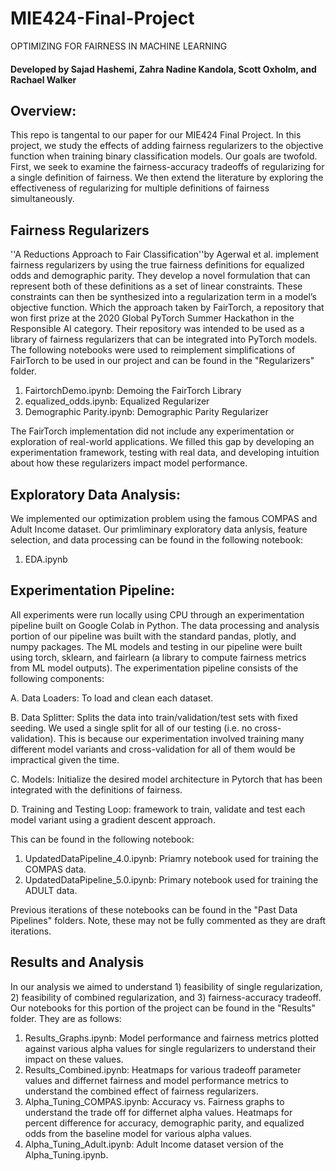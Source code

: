 # MIE424-Final-Project
OPTIMIZING FOR FAIRNESS IN MACHINE LEARNING

#### Developed by Sajad Hashemi, Zahra Nadine Kandola, Scott Oxholm, and Rachael Walker

## Overview:
This repo is tangental to our paper for our MIE424 Final Project. In this project, we study the effects of adding fairness regularizers to the objective function when training binary classification models. Our goals are twofold. First, we seek to examine the fairness-accuracy tradeoffs of regularizing for a single definition of fairness. We then extend the literature by exploring the effectiveness  of regularizing for multiple definitions of fairness simultaneously. 

## Fairness Regularizers
''A Reductions Approach to Fair Classification''by Agerwal et al. implement fairness regularizers by using the true fairness definitions for equalized odds and demographic parity. They develop a novel formulation that can represent both of these definitions as a set of linear constraints. These constraints can then be synthesized into a regularization term in a model’s objective function. Which the approach taken by FairTorch, a repository that won first prize at the 2020 Global PyTorch Summer Hackathon in the Responsible AI category.  Their repository was intended to be used as a library of fairness regularizers that can be integrated into PyTorch models. The following notebooks were used to reimplement simplifications of FairTorch to be used in our project and can be found in the "Regularizers" folder. 

1. FairtorchDemo.ipynb: Demoing the FairTorch Library
2. equalized_odds.ipynb: Equalized Regularizer
3. Demographic Parity.ipynb: Demographic Parity Regularizer



The FairTorch implementation did not include any experimentation or exploration of real-world applications. We filled this gap by developing an experimentation framework, testing with real data, and developing intuition about how these regularizers impact model performance. 

## Exploratory Data Analysis: 
We implemented our optimization problem using the famous COMPAS and Adult Income dataset. Our primliminary exploratory data anlysis, feature selection, and data processing can be found in the following notebook:

1. EDA.ipynb

## Experimentation Pipeline: 
All experiments were run locally using CPU through an experimentation pipeline built on Google Colab in Python. The data processing and analysis portion of our pipeline was built with the standard pandas, plotly, and numpy packages. The ML models and testing in our pipeline were built using torch, sklearn, and fairlearn (a library to compute fairness metrics from ML model outputs). The experimentation pipeline consists of the following components: 

A. Data Loaders: To load and clean each dataset. 


B. Data Splitter: Splits the data into train/validation/test sets with fixed seeding. We used a single split for all of our testing (i.e. no cross-validation). This is because our experimentation involved training many different model variants and cross-validation for all of them would be impractical given the time. 


C. Models: Initialize the desired model architecture in Pytorch that has been integrated with the definitions of fairness. 


D. Training and Testing Loop: framework to train, validate and test each model variant using a gradient descent approach. 

This can be found in the following notebook: 
1. UpdatedDataPipeline_4.0.ipynb: Priamry notebook used for training the COMPAS data. 
2. UpdatedDataPipeline_5.0.ipynb: Primary notebook used for training the ADULT data. 

Previous iterations of these notebooks can be found in the "Past Data Pipelines" folders. Note, these may not be fully commented as they are draft iterations. 

## Results and Analysis 
In our analysis we aimed to understand 1) feasibility of single regularization, 2) feasibility of combined regularization, and 3) fairness-accuracy tradeoff. 
Our notebooks for this portion of the project can be found in the "Results" folder. They are as follows: 

1. Results_Graphs.ipynb: Model performance and fairness metrics plotted against various alpha values for single regularizers to understand their impact on these values. 
2. Results_Combined.ipynb: Heatmaps for various tradeoff parameter values and differnet fairness and model performance metrics to understand the combined effect of fairness regularizers. 
3. Alpha_Tuning_COMPAS.ipynb: Accuracy vs. Fairness graphs to understand the trade off for differnet alpha values. Heatmaps for percent difference for accuracy, demographic parity, and equalized odds from the baseline model for various alpha values. 
4. Alpha_Tuning_Adult.ipynb: Adult Income dataset version of the Alpha_Tuning.ipynb.


